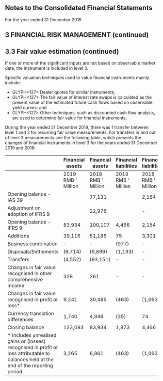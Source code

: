 ## Notes to the Consolidated Financial Statements

For the year ended 31 December 2019

## 3 FINANCIAL RISK MANAGEMENT (continued)

## 3.3 Fair value estimation (continued)

If one or more of the significant inputs are not based on observable market data, the instrument is included in level 3.

Specific valuation techniques used to value financial instruments mainly include:

- GLYPH<127> Dealer quotes for similar instruments;
- GLYPH<127> The fair value of interest rate swaps is calculated as the present value of the estimated future cash flows based on observable yield curves; and
- GLYPH<127> Other techniques, such as discounted cash flow analysis, are used to determine fair value for financial instruments.

During the year ended 31 December 2019, there was 1 transfer between level 1 and 2 for recurring fair value measurements. For transfers in and out of level 3 measurements see the following table, which presents the changes of financial instruments in level 3 for the years ended 31 December 2019 and 2018:

|                                                                                                                                          | Financial assets   | Financial assets   | Financial liabilities   | Financial liabilities   |
|------------------------------------------------------------------------------------------------------------------------------------------|--------------------|--------------------|-------------------------|-------------------------|
|                                                                                                                                          | 2019 RMB ' Million | 2018 RMB ' Million | 2019 RMB ' Million      | 2018 RMB ' Million      |
| Opening balance - IAS 39                                                                                                                 |                    | 77,131             |                         | 2,154                   |
| Adjustment on adoption of IFRS 9                                                                                                         |                    | 22,976             |                         | -                       |
| Opening balance - IFRS 9                                                                                                                 | 83,934             | 100,107            | 4,466                   | 2,154                   |
| Additions                                                                                                                                | 39,116             | 51,185             | 75                      | 3,301                   |
| Business combination                                                                                                                     | -                  | -                  | (977)                   | -                       |
| Disposals/Settlements                                                                                                                    | (6,714)            | (9,899)            | (1,193)                 | -                       |
| Transfers                                                                                                                                | (4,552)            | (93,151)           | -                       | -                       |
| Changes in fair value recognised in other  comprehensive income                                                                          | 328                | 261                | -                       | -                       |
| Changes in fair value recognised in profit or loss*                                                                                      | 9,241              | 30,485             | (463)                   | (1,063)                 |
| Currency translation differences                                                                                                         | 1,740              | 4,946              | (35)                    | 74                      |
| Closing balance                                                                                                                          | 123,093            | 83,934             | 1,873                   | 4,466                   |
| * Includes unrealised gains or (losses)  recognised in profit or loss attributable  to balances held at the end of the  reporting period | 3,265              | 6,861              | (463)                   | (1,063)                 |

<!-- image -->